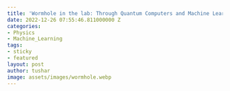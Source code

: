 ```yaml
---
title: 'Wormhole in the lab: Through Quantum Computers and Machine Learning'
date: 2022-12-26 07:55:46.811000000 Z
categories:
- Physics
- Machine_Learning
tags:
- sticky
- featured
layout: post
author: tushar
image: assets/images/wormhole.webp
---
```


